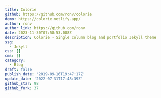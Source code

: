 ```yaml
---
title: Colorie
github: https://github.com/ronv/colorie
demo: https://colorie.netlify.app/
author: ronv
author_link: https://github.com/ronv
date: 2023-11-30T07:58:53.088Z
description: Colorie - Single column blog and portfolio Jekyll theme
ssg:
  - Jekyll
css: []
cms: []
category:
  - Blog
draft: false
publish_date: '2019-09-16T19:47:17Z'
update_date: '2022-07-31T17:48:39Z'
github_star: 98
github_fork: 37
---
```


